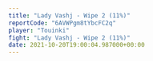 ```yaml
---
title: "Lady Vashj - Wipe 2 (11%)"
reportCode: "6AVWPgm8tYbcFC2q"
player: "Touinki"
fight: "Lady Vashj - Wipe 2 (11%)"
date: 2021-10-20T19:00:04.987000+00:00
---
```


